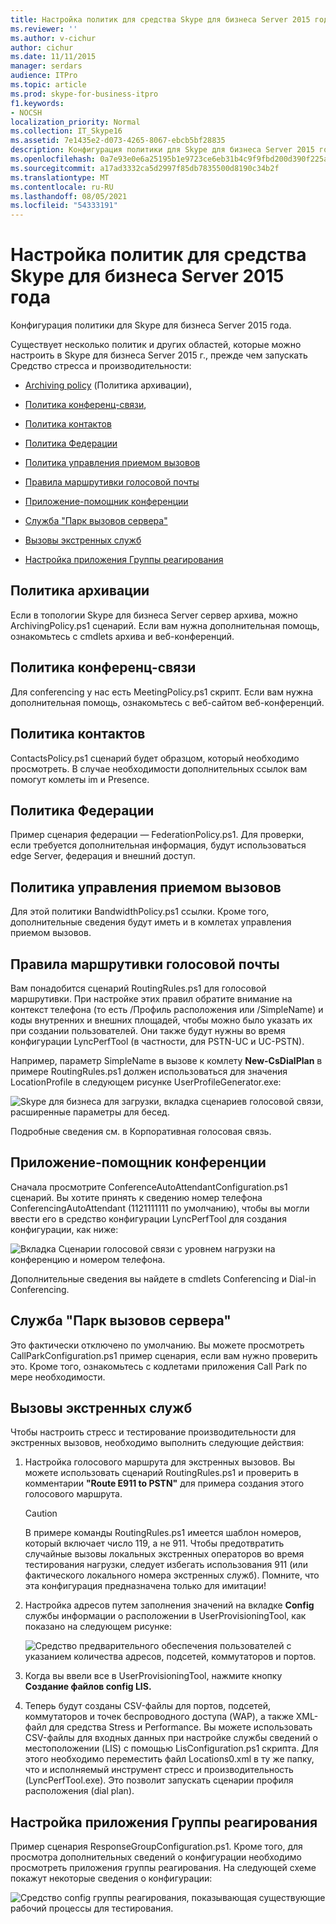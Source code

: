 ```yaml
---
title: Настройка политик для средства Skype для бизнеса Server 2015 года
ms.reviewer: ''
ms.author: v-cichur
author: cichur
ms.date: 11/11/2015
manager: serdars
audience: ITPro
ms.topic: article
ms.prod: skype-for-business-itpro
f1.keywords:
- NOCSH
localization_priority: Normal
ms.collection: IT_Skype16
ms.assetid: 7e1435e2-d073-4265-8067-ebcb5bf28835
description: Конфигурация политики для Skype для бизнеса Server 2015 года.
ms.openlocfilehash: 0a7e93e0e6a25195b1e9723ce6eb31b4c9f9fbd200d390f225a2be29c4106b0a
ms.sourcegitcommit: a17ad3332ca5d2997f85db7835500d8190c34b2f
ms.translationtype: MT
ms.contentlocale: ru-RU
ms.lasthandoff: 08/05/2021
ms.locfileid: "54333191"
---
```

# <a name="configuring-policies-for-the-skype-for-business-server-2015-stress-and-performance-tool"></a>Настройка политик для средства Skype для бизнеса Server 2015 года
 
Конфигурация политики для Skype для бизнеса Server 2015 года.
  
Существует несколько политик и других областей, которые можно настроить в Skype для бизнеса Server 2015 г., прежде чем запускать Средство стресса и производительности:
  
- [Archiving policy](configuring-policies.md#ArchivingPolicy) (Политика архивации),
    
- [Политика конференц-связи](configuring-policies.md#ConferencingPolicy),
    
- [Политика контактов](configuring-policies.md#ContactsPolicy)
    
- [Политика Федерации](configuring-policies.md#FederationPolicy)
    
- [Политика управления приемом вызовов](configuring-policies.md#CACPolicy)
    
- [Правила маршрутивки голосовой почты](configuring-policies.md#VoiceRoutingRules)
    
- [Приложение-помощник конференции](configuring-policies.md#ConfAttendantApp)
    
- [Служба "Парк вызовов сервера"](configuring-policies.md#ServerCallParkServ)
    
- [Вызовы экстренных служб](configuring-policies.md#EmergencyCalls)
    
- [Настройка приложения Группы реагирования](configuring-policies.md#ConfigResponseGroupApp)
    
## <a name="archiving-policy"></a>Политика архивации
<a name="ArchivingPolicy"> </a>

Если в топологии Skype для бизнеса Server сервер архива, можно ArchivingPolicy.ps1 сценарий. Если вам нужна дополнительная помощь, ознакомьтесь с cmdlets архива и веб-конференций.
  
## <a name="conferencing-policy"></a>Политика конференц-связи
<a name="ConferencingPolicy"> </a>

Для conferencing у нас есть MeetingPolicy.ps1 скрипт. Если вам нужна дополнительная помощь, ознакомьтесь с веб-сайтом веб-конференций.
  
## <a name="contacts-policy"></a>Политика контактов
<a name="ContactsPolicy"> </a>

ContactsPolicy.ps1 сценарий будет образцом, который необходимо просмотреть. В случае необходимости дополнительных ссылок вам помогут комлеты im и Presence.
  
## <a name="federation-policy"></a>Политика Федерации
<a name="FederationPolicy"> </a>

Пример сценария федерации — FederationPolicy.ps1. Для проверки, если требуется дополнительная информация, будут использоваться edge Server, федерация и внешний доступ.
  
## <a name="call-admission-control-policy"></a>Политика управления приемом вызовов
<a name="CACPolicy"> </a>

Для этой политики BandwidthPolicy.ps1 ссылки. Кроме того, дополнительные сведения будут иметь и в комлетах управления приемом вызовов.
  
## <a name="voice-routing-rules"></a>Правила маршрутивки голосовой почты
<a name="VoiceRoutingRules"> </a>

Вам понадобится сценарий RoutingRules.ps1 для голосовой маршрутивки. При настройке этих правил обратите внимание на контекст телефона (то есть /Профиль расположения или /SimpleName) и коды внутренних и внешних площадей, чтобы можно было указать их при создании пользователей. Они также будут нужны во время конфигурации LyncPerfTool (в частности, для PSTN-UC и UC-PSTN).
  
Например, параметр SimpleName в вызове к комлету **New-CsDialPlan** в примере RoutingRules.ps1 должен использоваться для значения LocationProfile в следующем рисунке UserProfileGenerator.exe:
  
![Skype для бизнеса для загрузки, вкладка сценариев голосовой связи, расширенные параметры для бесед.](../../media/59f42e4e-8f1e-4d43-9ae2-9e6026191951.png)
  
Подробные сведения см. в Корпоративная голосовая связь.
  
## <a name="conference-attendant-application"></a>Приложение-помощник конференции
<a name="ConfAttendantApp"> </a>

Сначала просмотрите ConferenceAutoAttendantConfiguration.ps1 сценарий. Вы хотите принять к сведению номер телефона ConferencingAutoAttendant (1121111111 по умолчанию), чтобы вы могли ввести его в средство конфигурации LyncPerfTool для создания конфигурации, как ниже:
  
![Вкладка Сценарии голосовой связи с уровнем нагрузки на конференцию и номером телефона.](../../media/a3ea5fc0-8b3d-4842-b809-f137f470dbdc.png)
  
Дополнительные сведения вы найдете в cmdlets Conferencing и Dial-in Conferencing.
  
## <a name="server-call-park-service"></a>Служба "Парк вызовов сервера"
<a name="ServerCallParkServ"> </a>

Это фактически отключено по умолчанию. Вы можете просмотреть CallParkConfiguration.ps1 пример сценария, если вам нужно проверить это. Кроме того, ознакомьтесь с кодлетами приложения Call Park по мере необходимости.
  
## <a name="emergency-calls"></a>Вызовы экстренных служб
<a name="EmergencyCalls"> </a>

Чтобы настроить стресс и тестирование производительности для экстренных вызовов, необходимо выполнить следующие действия:
  
1. Настройка голосового маршрута для экстренных вызовов. Вы можете использовать сценарий RoutingRules.ps1 и проверить в комментарии **"Route E911 to PSTN"** для примера создания этого голосового маршрута.
    
    > [!CAUTION]
    > В примере команды RoutingRules.ps1 имеется шаблон номеров, который включает число 119, а не 911. Чтобы предотвратить случайные вызовы локальных экстренных операторов во время тестирования нагрузки, следует избегать использования 911 (или фактического локального номера экстренных служб). Помните, что эта конфигурация предназначена только для имитации! 
  
2. Настройка адресов путем заполнения значений на вкладке **Config** службы информации о расположении в UserProvisioningTool, как показано на следующем рисунке:
    
     ![Средство предварительного обеспечения пользователей с указанием количества адресов, подсетей, коммутаторов и портов.](../../media/ebe85a0c-750f-4301-97d4-d158a40ea98a.png)
  
3. Когда вы ввели все в UserProvisioningTool, нажмите кнопку **Создание файлов config LIS.**
    
4. Теперь будут созданы CSV-файлы для портов, подсетей, коммутаторов и точек беспроводного доступа (WAP), а также XML-файл для средства Stress и Performance. Вы можете использовать CSV-файлы для входных данных при настройке службы сведений о местоположении (LIS) с помощью LisConfiguration.ps1 скрипта. Для этого необходимо переместить файл Locations0.xml в ту же папку, что и исполняемый инструмент стресс и производительность (LyncPerfTool.exe). Это позволит запускать сценарии профиля расположения (dial plan).
    
## <a name="configuring-response-group-application"></a>Настройка приложения Группы реагирования
<a name="ConfigResponseGroupApp"> </a>

Пример сценария ResponseGroupConfiguration.ps1. Кроме того, для просмотра дополнительных сведений о конфигурации необходимо просмотреть приложения группы реагирования. На следующей схеме покажут некоторые сведения о конфигурации:
  
![Средство config группы реагирования, показывающая существующие рабочий процессы для тестирования.](../../media/e218a345-4813-4332-8cff-b48de05017ef.jpg)
  

